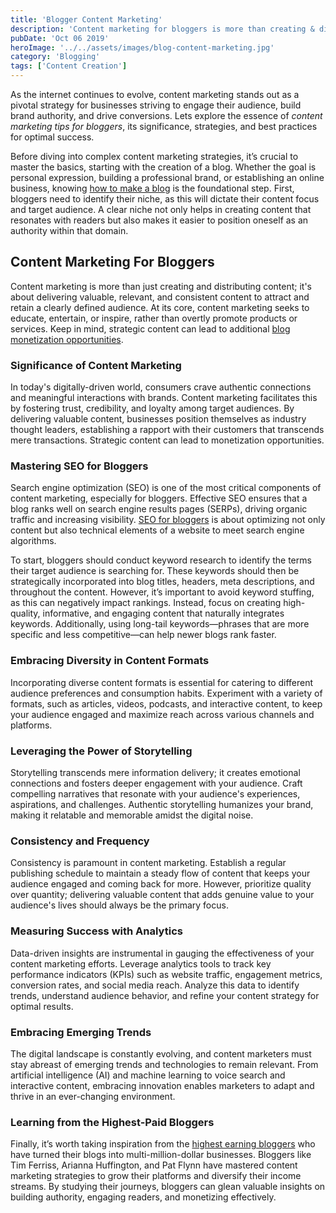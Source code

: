 ```yaml
---
title: 'Blogger Content Marketing'
description: 'Content marketing for bloggers is more than creating & distributing material, its about delivering valuable, relevant, consistent digital data to satisfy a target audience.'
pubDate: 'Oct 06 2019'
heroImage: '../../assets/images/blog-content-marketing.jpg'
category: 'Blogging'
tags: ['Content Creation']
---
```


As the internet continues to evolve, content marketing stands out as a pivotal strategy for businesses striving to engage their audience, build brand authority, and drive conversions. Lets explore the essence of _content marketing tips for bloggers_, its significance, strategies, and best practices for optimal success.

Before diving into complex content marketing strategies, it’s crucial to master the basics, starting with the creation of a blog. Whether the goal is personal expression, building a professional brand, or establishing an online business, knowing [how to make a blog](/blog/how-to-make-a-blog) is the foundational step. First, bloggers need to identify their niche, as this will dictate their content focus and target audience. A clear niche not only helps in creating content that resonates with readers but also makes it easier to position oneself as an authority within that domain.

## Content Marketing For Bloggers

Content marketing is more than just creating and distributing content; it's about delivering valuable, relevant, and consistent content to attract and retain a clearly defined audience. At its core, content marketing seeks to educate, entertain, or inspire, rather than overtly promote products or services. Keep in mind, strategic content can lead to additional [blog monetization opportunities](/blog/monetize-a-blog).

### Significance of Content Marketing

In today's digitally-driven world, consumers crave authentic connections and meaningful interactions with brands. Content marketing facilitates this by fostering trust, credibility, and loyalty among target audiences. By delivering valuable content, businesses position themselves as industry thought leaders, establishing a rapport with their customers that transcends mere transactions. Strategic content can lead to monetization opportunities.

### Mastering SEO for Bloggers

Search engine optimization (SEO) is one of the most critical components of content marketing, especially for bloggers. Effective SEO ensures that a blog ranks well on search engine results pages (SERPs), driving organic traffic and increasing visibility. [SEO for bloggers](/blog/seo-for-bloggers) is about optimizing not only content but also technical elements of a website to meet search engine algorithms.

To start, bloggers should conduct keyword research to identify the terms their target audience is searching for. These keywords should then be strategically incorporated into blog titles, headers, meta descriptions, and throughout the content. However, it’s important to avoid keyword stuffing, as this can negatively impact rankings. Instead, focus on creating high-quality, informative, and engaging content that naturally integrates keywords. Additionally, using long-tail keywords—phrases that are more specific and less competitive—can help newer blogs rank faster.

### Embracing Diversity in Content Formats

Incorporating diverse content formats is essential for catering to different audience preferences and consumption habits. Experiment with a variety of formats, such as articles, videos, podcasts, and interactive content, to keep your audience engaged and maximize reach across various channels and platforms.

### Leveraging the Power of Storytelling

Storytelling transcends mere information delivery; it creates emotional connections and fosters deeper engagement with your audience. Craft compelling narratives that resonate with your audience's experiences, aspirations, and challenges. Authentic storytelling humanizes your brand, making it relatable and memorable amidst the digital noise.

### Consistency and Frequency

Consistency is paramount in content marketing. Establish a regular publishing schedule to maintain a steady flow of content that keeps your audience engaged and coming back for more. However, prioritize quality over quantity; delivering valuable content that adds genuine value to your audience's lives should always be the primary focus.

### Measuring Success with Analytics

Data-driven insights are instrumental in gauging the effectiveness of your content marketing efforts. Leverage analytics tools to track key performance indicators (KPIs) such as website traffic, engagement metrics, conversion rates, and social media reach. Analyze this data to identify trends, understand audience behavior, and refine your content strategy for optimal results.

### Embracing Emerging Trends

The digital landscape is constantly evolving, and content marketers must stay abreast of emerging trends and technologies to remain relevant. From artificial intelligence (AI) and machine learning to voice search and interactive content, embracing innovation enables marketers to adapt and thrive in an ever-changing environment.

### Learning from the Highest-Paid Bloggers

Finally, it’s worth taking inspiration from the [highest earning bloggers](/blog/highest-paid-bloggers) who have turned their blogs into multi-million-dollar businesses. Bloggers like Tim Ferriss, Arianna Huffington, and Pat Flynn have mastered content marketing strategies to grow their platforms and diversify their income streams. By studying their journeys, bloggers can glean valuable insights on building authority, engaging readers, and monetizing effectively.
